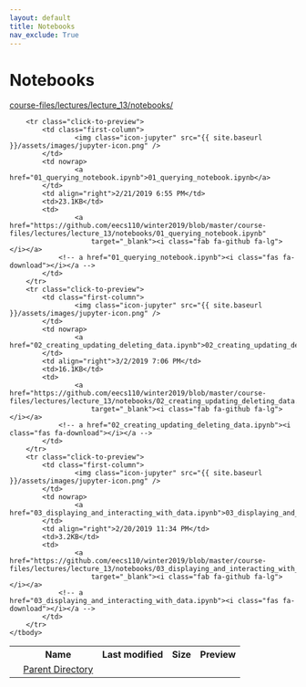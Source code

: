```yaml
---
layout: default
title: Notebooks
nav_exclude: True
---
```


# Notebooks

[course-files/lectures/lecture_13/notebooks/](.)

<table class="tbl-files">
    <tbody>
        <tr>
            <th valign="top"></th>
            <th>Name</th>
            <th>Last modified</th>
            <th>Size</th>
            <th>Preview</th>
        </tr>
        <tr>
            <td valign="top">
                <i class="fa fa-folder-open"></i>
            </td>
            <td><a href="../">Parent Directory</a></td>
            <td>&nbsp;</td>
            <td>&nbsp;</td>
            <td>&nbsp;</td>
        </tr>

        <tr class="click-to-preview">
            <td class="first-column">
                    <img class="icon-jupyter" src="{{ site.baseurl }}/assets/images/jupyter-icon.png" />
            </td>
            <td nowrap>
                    <a href="01_querying_notebook.ipynb">01_querying_notebook.ipynb</a>
            </td>
            <td align="right">2/21/2019 6:55 PM</td>
            <td>23.1KB</td>
            <td>
                    <a href="https://github.com/eecs110/winter2019/blob/master/course-files/lectures/lecture_13/notebooks/01_querying_notebook.ipynb" 
                        target="_blank"><i class="fab fa-github fa-lg"></i></a>
                <!-- a href="01_querying_notebook.ipynb"><i class="fas fa-download"></i></a -->
            </td>
        </tr>
        <tr class="click-to-preview">
            <td class="first-column">
                    <img class="icon-jupyter" src="{{ site.baseurl }}/assets/images/jupyter-icon.png" />
            </td>
            <td nowrap>
                    <a href="02_creating_updating_deleting_data.ipynb">02_creating_updating_deleting_data.ipynb</a>
            </td>
            <td align="right">3/2/2019 7:06 PM</td>
            <td>16.1KB</td>
            <td>
                    <a href="https://github.com/eecs110/winter2019/blob/master/course-files/lectures/lecture_13/notebooks/02_creating_updating_deleting_data.ipynb" 
                        target="_blank"><i class="fab fa-github fa-lg"></i></a>
                <!-- a href="02_creating_updating_deleting_data.ipynb"><i class="fas fa-download"></i></a -->
            </td>
        </tr>
        <tr class="click-to-preview">
            <td class="first-column">
                    <img class="icon-jupyter" src="{{ site.baseurl }}/assets/images/jupyter-icon.png" />
            </td>
            <td nowrap>
                    <a href="03_displaying_and_interacting_with_data.ipynb">03_displaying_and_interacting_with_data.ipynb</a>
            </td>
            <td align="right">2/20/2019 11:34 PM</td>
            <td>3.2KB</td>
            <td>
                    <a href="https://github.com/eecs110/winter2019/blob/master/course-files/lectures/lecture_13/notebooks/03_displaying_and_interacting_with_data.ipynb" 
                        target="_blank"><i class="fab fa-github fa-lg"></i></a>
                <!-- a href="03_displaying_and_interacting_with_data.ipynb"><i class="fas fa-download"></i></a -->
            </td>
        </tr>
    </tbody>
</table>

